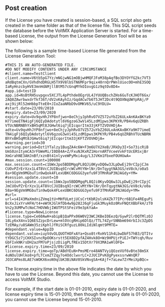 ﻿

Post creation
-------------

If the License you have created is session-based, a SQL script also gets created in the same folder as that of the license file. This SQL script seeds the database before the VoltMX Application Server is started. For a time-based License, the output from the License Generation Tool will be as shown below:

The following is a sample time-based License file generated from the License Generation Tool:

```
#THIS IS AN AUTO-GENERATED FILE.  
#DO NOT MODIFY CONTENTS UNDER ANY CIRCUMSTANCE  
#client.name=TestClient  
client.name=V6tb5pG7Yz/mNGjwNG1mOBjwHMQFJFoM38pAqfBo3DYOYfG2kc7VT3  
aRdBqtmCXn/GVhdhdDRGLH5TX9V8lbSTN6MFpr9qix40rnQrPWnlUiocOO+mhE3SOQ  
IaRyHnzcbyHVE3mnHdAMjllBtM57cGnqMYkOIovgG1z9qtOv8D4=  
#app.id=testID  
app.id=NsBtRH5uvpgxv5XCJTL4pPthdeOEgrUL4JYUUQBschZHs6GuTcKJHOT6Gx/  
2AQ8ZAwrbwxdrTkf36T/dV2xKAyhIz/GqdACw7b6T5JHT2Dc4t9QOXNqUWYpRAj/P  
axj9ijRl52mHbbpTteE0+JIoZaaNRbD9vOMKV65/uC9YDLU=  
#start.date=23/09/2010  
#expiry.date=23/09/2020  
expiry.date=Uv9qvHhJYP8nfjwo+8eChjyJphRvO7VZ572uYbZ26ULxAnKAxBKYa9  
H77imeETN4igFj6QIyDAdotytl6V6gzoG3wVi45LzdM1pws3KPKYR/PB4v6qUZRBh  
VTUcNBRNBhYxBH5qMt8JGHwt6iq7jEIcqorItm33jKFTZVOVHDjA=  
adte=Uv9qvHhJYP8nfjwo+8eChjyJphRvO7VZ572uYbZ26ULxAnKAxBKYa9H77imeE  
TN4igFj6QIyDAdotytl6V6gzoG3wVi45LzdM1pws3KPKYR/PB4v6qUZRBhVTUcNBRN  
BhYxBH5qMt8JGHwt6iq7jEIcqorItm33jKFTZVOVHDjA=  
#warning.period=30  
warning.period=Dzt1YTalzy1BuqZA4c6W+F3m6U7X2XeB/JRkDy3I+So73icRiB  
UmS0zn1tymCA3rFbWeMi/I0D84A+Z/FxuNJKxRZ1HornARTVceeVvkFtUcERSxjBr  
XmGrahNE3AHJnBf/xznBt41nlyveWPyMxi4ug/L3JVKm1FbxeFOUHUwA=  
#max.session.count=100000  
max.session.count=c1bWxJpo5BDDMgqPL8QJi0KyvDQ6w3JLpDwEj29rCIpjCJm  
CUOvPZrErXzx1L4T8VcCJUIBsq9IrcWCvMtYN+lNr/DnTqygtNA3GS/eV8ck/o0a5  
8a+9EgVm9MGbuTin9wQok4FLexUBKC6DGGG3yefu9F3TMnRaP3NJAGdy+YM=  
#session.update.count=10  
session.update.count=c1bWxJpo5BDDMgqPL8QJi0KyvDQ6w3JLpDwEj29rCIpjC  
JmCUOvPZrErXzx1L4T8VcCJUIBsq9IrcWCvMtYN+lNr/DnTqygtNA3GS/eV8ck/o0a  
58a+9EgVm9MGbuTin9wQok4FLexUBKC6DGGG3yefu9F3TMnRaP3NJAGdy+YM=  
#url=  
url=s4I43MaXmdniZVmq1tU+MHfULmtjUCsCrtKbR2olsK4Zk77IPcr6B1Fe4REguPi  
BcXxJixYrvHFH/t4+eWtKJGlHfDb4w9p282J6qFjuGk3MuykOz0RvFNQtXBbFkH/zT0  
Vn2y3UMPwTcNoC7HOVWbjIWUTPStSFeiV9e3pkYaA=  
#license.type=NewLicense  
license.type=Ce60AwH+abipB1QaPPx06W0V23WCJKBeIOEezQ/GywP2lrDQTMlzOJ  
18Ly6xX4nv1Q6ESZzpcDrLew+mlOVcgRHip6DlQz/TTL74ZyrSNNbm694rbIJc3ZpDS  
TzEMAy/u8SAWm35ziKphlJfRiSCRfguzL80kLIdiNlqmt9PMTE=  
#dependant.value=AppID  
dependant.value=iuyVdvOLQUOTHOFxAYa+Qso8trRxHV11h4LbwDbF57hB3/QTItv  
tYDGC5z7jCHXSIvncRpOOKsrstt5EX8D2pfAZ4Hvk8O+Wz9HPUjrPiEJ+TWYcqh/Ruv  
GbFIxkNKrsDH2azFM7oPjsjzDiigPLfREx15DtXr79X3MA1wHlOFQ=  
#license.expiry.time=23/09/2010  
license.expiry.time=qoTp/ABdYEuN+PmsMEro48ANTVyiQOzeVUf6vBte38m5X  
4uNOulUHlko8+pfLTCxmZTZqy7o4OdclwvrLC+2JUCIPvKdgPyexssrwWnQR7  
JO3CAPms8LAE7sWOKX6xoN9qlbK3BiNAV0SkVNvgSA+KAjf+7aLew7ZrMeiXpBQc=
```

The license.expiry.time in the above file indicates the date by which you have to use the License. Beyond this date, you cannot use the License to access VoltMX Studio.

For example, if the start date is 01-01-2010, expiry date is 01-01-2020, and license expiry time is 15-01-2010, then though the expiry date is 01-01-2020, you cannot use the License beyond 15-01-2010.
